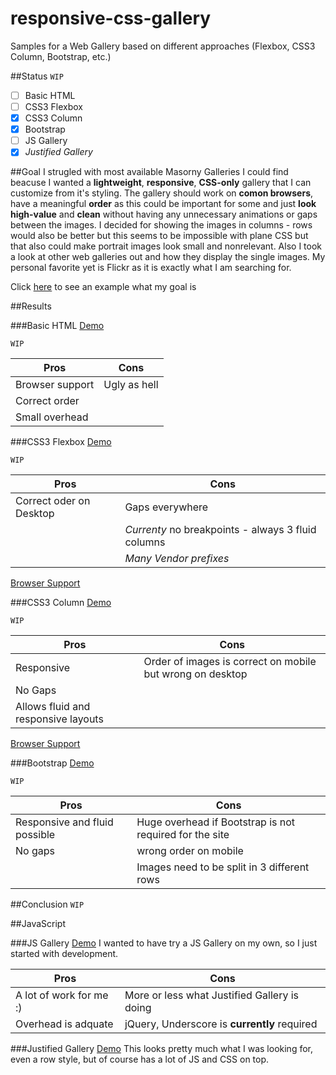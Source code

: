 # responsive-css-gallery
Samples for a Web Gallery based on different approaches (Flexbox, CSS3 Column, Bootstrap, etc.)

##Status
`WIP`

- [ ] Basic HTML
- [ ] CSS3 Flexbox
- [x] CSS3 Column
- [x] Bootstrap
- [ ] JS Gallery
- [x] *Justified Gallery*

##Goal
I strugled with most available Masorny Galleries I could find beacuse I wanted a **lightweight**, **responsive**, **CSS-only** gallery that I can customize from it's styling.
The gallery should work on **comon browsers**, have a meaningful **order** as this could be important for some and just **look high-value** and **clean** without having any unnecessary animations or gaps between the images.
I decided for showing the images in columns - rows would also be better but this seems to be impossible with plane CSS but that also could make portrait images look small and nonrelevant.
Also I took a look at other web galleries out and how they display the single images. My personal favorite yet is Flickr as it is exactly what I am searching for.


Click [here](https://github.com/xremix/Responsive-Css-Gallery/blob/master/Ascii%20Demonstration.txt) to see an example what my goal is


##Results

###Basic HTML
[Demo](https://cdn.rawgit.com/xremix/Responsive-Css-Gallery/master/Basic%20HTML.html)

`WIP`

| Pros | Cons |
| ------------- | ----------- |
| Browser support|Ugly as hell|
| Correct order|       |
| Small overhead|       |


###CSS3 Flexbox
[Demo](https://cdn.rawgit.com/xremix/Responsive-Css-Gallery/master/CSS3%20Flexbox.html)

`WIP`


| Pros | Cons |
| ------------- | ----------- |
| Correct oder on Desktop|Gaps everywhere|
| | *Currenty* no breakpoints - always 3 fluid columns|
|  | *Many Vendor prefixes* |

[Browser Support](http://caniuse.com/#search=flexbox)

###CSS3 Column
[Demo](https://cdn.rawgit.com/xremix/Responsive-Css-Gallery/master/CSS3%20Column.html)

`WIP`

| Pros | Cons |
| ------------- | ----------- |
| Responsive|Order of images is correct on mobile but wrong on desktop|
| No Gaps|       |
| Allows fluid and responsive layouts|       |



[Browser Support](http://caniuse.com/#feat=multicolumn)

###Bootstrap
[Demo](https://cdn.rawgit.com/xremix/Responsive-Css-Gallery/master/Bootstrap%20Basic.html)

`WIP`

| Pros | Cons |
| ------------- | ----------- |
| Responsive and fluid possible|Huge overhead if Bootstrap is not required for the site|
| No gaps | wrong order on mobile|
|  | Images need to be split in 3 different rows |


##Conclusion
`WIP`

##JavaScript

###JS Gallery
[Demo](https://cdn.rawgit.com/xremix/Responsive-Css-Gallery/master/JS%20Gallery.html)
I wanted to have try a JS Gallery on my own, so I just started with development.

| Pros | Cons |
| ------------- | ----------- |
| A lot of work for me :) | More or less what Justified Gallery is doing |
| Overhead is adquate | jQuery, Underscore is **currently** required |

###Justified Gallery
[Demo](https://cdn.rawgit.com/xremix/Responsive-Css-Gallery/master/Justified%20Gallery.html)
This looks pretty much what I was looking for, even a row style, but of course has a lot of JS and CSS on top.